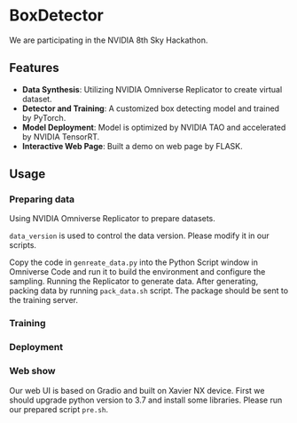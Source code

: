 # BoxDetector

We are participating in the NVIDIA 8th Sky Hackathon.

## Features

- **Data Synthesis**: Utilizing NVIDIA Omniverse Replicator to create virtual dataset.
- **Detector and Training**: A customized box detecting model and trained by PyTorch.
- **Model Deployment**: Model is optimized by NVIDIA TAO and accelerated by NVIDIA TensorRT.
- **Interactive Web Page**: Built a demo on web page by FLASK.

## Usage

### Preparing data

Using NVIDIA Omniverse Replicator to prepare datasets.

`data_version` is used to control the data version. Please modify it in our scripts.

Copy the code in `genreate_data.py` into the Python Script window in Omniverse Code and run it to build the environment and configure the sampling. Running the Replicator to generate data. After generating, packing data by running `pack_data.sh` script. The package should be sent to the training server.

### Training

### Deployment


### Web show

Our web UI is based on Gradio and built on Xavier NX device. First we should upgrade python version to 3.7 and install some libraries. Please run our prepared script `pre.sh`.
